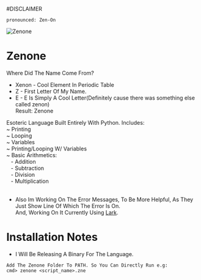 #DISCLAIMER
```
pronounced: Zen-On
```
![Zenone](https://github.com/SirScripter/zenone/assets/129955960/2c16a9e1-a2f8-4e20-9ad4-5403b5aa83eb)
# Zenone 

Where Did The Name Come From?<br>
- Xenon - Cool Element In Periodic Table
- Z - First Letter Of My Name.
- E - E Is Simply A Cool Letter(Definitely cause there was something else called zenon)<br>
Result: Zenone


Esoteric Language Built Entirely With Python.
Includes:<br>
  ~ Printing<br>
  ~ Looping<br>
  ~ Variables<br>
  ~ Printing/Looping W/ Variables<br>
  ~ Basic Arithmetics:<br>
    &nbsp;&nbsp;&nbsp;- Addition<br>
    &nbsp;&nbsp;&nbsp;- Subtraction<br>
    &nbsp;&nbsp;&nbsp;- Division<br>
    &nbsp;&nbsp;&nbsp;- Multiplication<br><br>

- Also Im Working On The Error Messages, To Be More Helpful, As They Just Show Line Of Which The Error Is On.<br>
  And, Working On It Currently Using [Lark](https://pypi.org/project/lark/).<br>

# Installation Notes
- I Will Be Releasing A Binary For The Language.<br>
```
Add The Zenone Folder To PATH. So You Can Directly Run e.g:
cmd> zenone <script_name>.zne
```

